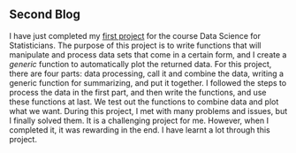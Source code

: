 ## Second Blog

I have just completed my [first project](https://github.com/shaoyucherish/shaoyu/blob/main/docs/Project1_ShaoyuWang.html) for the course Data Science for Statisticians. The purpose of this project is to write functions that will manipulate and process data sets that come in a certain form, and I create a *generic* function to automatically plot the returned data. For this project, there are four parts: data processing, call it and combine the data, writing a generic function for summarizing, and put it together. I followed the steps to process the data in the first part, and then write the functions, and use these functions at last. We test out the functions to combine data and plot what we want. During this project, I met with many problems and issues, but I finally solved them. It is a challenging project for me. However, when I completed it, it was rewarding in the end. I have learnt a lot through this project.

